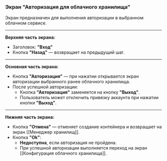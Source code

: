 ### Экран "Авторизация для облачного хранилища"

Экран предназначен для выполнения авторизации в выбранном облачном сервисе.

---

**Верхняя часть экрана:**
- Заголовок: **"Вход"**
- Кнопка **"Назад"** — возвращает на предыдущий шаг.

---

**Основная часть экрана:**

- Кнопка **"Авторизация"** — при нажатии открывается экран авторизации выбранного ранее облачного хранилища.
- После успешной авторизации:
  - Кнопка **"Авторизация"** заменяется на кнопку **"Выход"**.
  - Пользователь может отключить привязку аккаунта при нажатии кнопки **"Выход"**.

---

**Нижняя часть экрана:**

- Кнопка **"Отмена"** — отменяет создание контейнера и возвращает на экран [[Менеджер хранилищ]].
- Кнопка **"Ok"**:
  - **Недоступна**, если авторизация не пройдена.
  - При успешной авторизации выполняется переход на экран [[Конфигурация облачного хранилища]].
